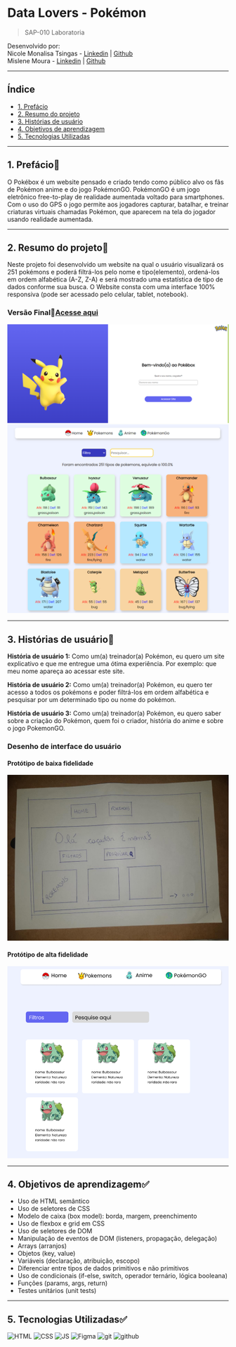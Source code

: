 # Data Lovers - Pokémon
>SAP-010 Laboratoria

Desenvolvido por:
  <br>
  Nicole Monalisa Tsingas - [Linkedin](https://www.linkedin.com/in/nicole-tsingas-2079b218b/) |
   [Github](https://github.com/nicoletsingas)
  <br>
  Mislene Moura - [Linkedin](https://www.linkedin.com/in/mislene-silva-moura-1211531b4//) |
   [Github](https://github.com/MisleneSM)
   
***

## Índice

* [1. Prefácio](#1-prefácio)
* [2. Resumo do projeto](#2-resumo-do-projeto)
* [3. Histórias de usuário](#3-histórias-de-usuário)
* [4. Objetivos de aprendizagem](#4-objetivos-de-aprendizagem)
* [5. Tecnologias Utilizadas](#9-tecnologias-utilizadas)

***

## 1. Prefácio🤩

O Pokébox é um website pensado e criado tendo como público alvo os fãs de Pokémon anime e do jogo PokémonGO. 
PokémonGO é um jogo eletrônico free-to-play de realidade aumentada voltado para smartphones. Com o uso do GPS o jogo permite aos jogadores capturar, batalhar, e treinar criaturas virtuais chamadas Pokémon, que aparecem na tela do jogador usando realidade aumentada.

***

## 2. Resumo do projeto📝

Neste projeto foi desenvolvido um website na qual o usuário visualizará os 251 pokémons e poderá filtrá-los pelo nome e tipo(elemento), ordená-los em ordem alfabética (A-Z, Z-A) e será mostrado uma estatística de tipo de dados conforme sua busca. O Website consta com uma interface 100% responsiva (pode ser acessado pelo celular, tablet, notebook).

### Versão Final📎[Acesse aqui](https://nicoletsingas.github.io/SAP010-data-lovers/)
![versao-final](./src/assets/versao-final.png)
![versao-final2](./src/assets/versao-final-2.png)

***

## 3. Histórias de usuário📝

 <strong>História de usuário 1:</strong> Como um(a) treinador(a) Pokémon, eu quero um site explicativo e que me entregue uma ótima experiência. Por exemplo: que meu nome apareça ao acessar este site. <br>

<strong>História de usuário 2:</strong> Como um(a) treinador(a) Pokémon, eu quero ter acesso a todos os pokémons e poder filtrá-los em ordem alfabética e pesquisar por um determinado tipo ou nome do pokémon. <br>

<strong>História de usuário 3:</strong> Como um(a) treinador(a) Pokémon, eu quero saber sobre a criação do Pokémon, quem foi o criador, história do anime e sobre o jogo PokemonGO. <br>

### Desenho de interface do usuário

#### Protótipo de baixa fidelidade
![prototipo-alta-fidelidade-01](./src/assets/prototipo-baixa-fidelidade.jpeg)

#### Protótipo de alta fidelidade
![prototipo-alta-fidelidade-01](./src/assets/prototipo-alta-fidelidade-01.png)

***

## 4. Objetivos de aprendizagem✅

<ul>
  <li>Uso de HTML semântico</li> 
  <li>Uso de seletores de CSS</li> 
  <li>Modelo de caixa (box model): borda, margem, preenchimento</li>  
  <li>Uso de flexbox e grid em CSS</li> 
  <li>Uso de seletores de DOM</li> 
  <li>Manipulação de eventos de DOM (listeners, propagação, delegação)</li> 
  <li>Arrays (arranjos)</li> 
  <li>Objetos (key, value)</li> 
  <li>Variáveis (declaração, atribuição, escopo)</li> 
  <li>Diferenciar entre tipos de dados primitivos e não primitivos</li> 
  <li>Uso de condicionais (if-else, switch, operador ternário, lógica booleana)</li> 
  <li>Funções (params, args, return)</li> 
  <li>Testes unitários (unit tests)</li> 
</ul>

***

## 5. Tecnologias Utilizadas✅ 

  <img alt="HTML" height="50"  src="https://cdn2.iconfinder.com/data/icons/designer-skills/128/code-programming-html-markup-develop-layout-language-512.png"> <img alt="CSS" height="50" src="https://cdn2.iconfinder.com/data/icons/designer-skills/128/code-programming-css-style-develop-layout-language-512.png"> <img alt="JS" height="50" src="https://cdn2.iconfinder.com/data/icons/designer-skills/128/code-programming-javascript-software-develop-command-language-256.png"> <img alt="Figma" height="45" src="https://cdn4.iconfinder.com/data/icons/logos-brands-in-colors/3000/figma-logo-256.png" /> <img alt="git" height="40"  src="https://cdn3.iconfinder.com/data/icons/social-media-2169/24/social_media_social_media_logo_git-256.png" /> <img alt="github" height="45"  src="https://cdn1.iconfinder.com/data/icons/unicons-line-vol-3/24/github-256.png" />
  

  